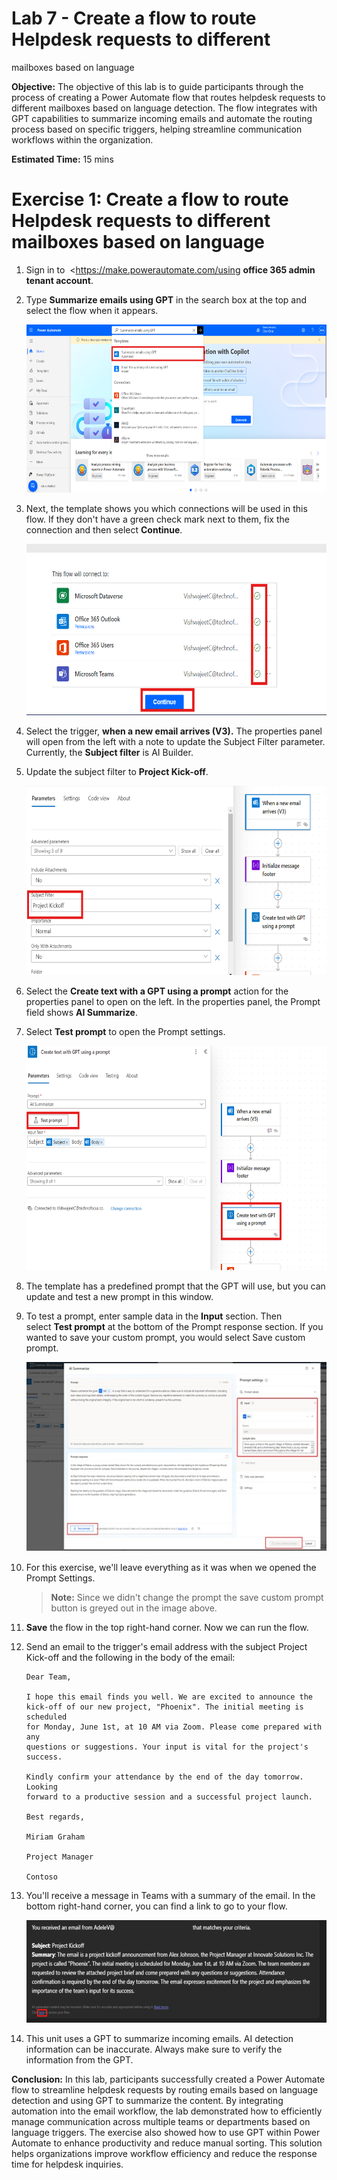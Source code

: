 # Lab 7 - Create a flow to route Helpdesk requests to different
mailboxes based on language

**Objective:** The objective of this lab is to guide participants
through the process of creating a Power Automate flow that routes
helpdesk requests to different mailboxes based on language detection.
The flow integrates with GPT capabilities to summarize incoming emails
and automate the routing process based on specific triggers, helping
streamline communication workflows within the organization.

**Estimated Time:** 15 mins

# Exercise 1: Create a flow to route Helpdesk requests to different mailboxes based on language

1.  Sign in to  <https://make.powerautomate.com/using **office 365
    admin tenant account**.

2.  Type **Summarize emails using GPT** in the search box at the top and
    select the flow when it appears.

    <img src="./media/image1.png"
style="width:6.26042in;height:2.80208in" />

3.  Next, the template shows you which connections will be used in this
    flow. If they don't have a green check mark next to them, fix the
    connection and then select **Continue**.

    <img src="./media/image2.png"
style="width:6.26806in;height:2.85139in" />

4.  Select the trigger, **when a new email arrives (V3).** The
    properties panel will open from the left with a note to update the
    Subject Filter parameter. Currently, the **Subject filter** is AI
    Builder.

5.  Update the subject filter to **Project Kick-off**.

    <img src="./media/image3.png"
style="width:6.26806in;height:3.16111in" />

6.  Select the **Create text with a GPT using a prompt** action for the
    properties panel to open on the left. In the properties panel, the
    Prompt field shows **AI Summarize**.

7.  Select **Test prompt** to open the Prompt settings.

    <img src="./media/image4.png"
style="width:6.26806in;height:3.73542in" />

8.  The template has a predefined prompt that the GPT will use, but you
    can update and test a new prompt in this window.

9.  To test a prompt, enter sample data in the **Input** section. Then
    select **Test prompt** at the bottom of the Prompt response section.
    If you wanted to save your custom prompt, you would select Save
    custom prompt.

    <img src="./media/image5.jpg"
style="width:5.70833in;height:3.15625in" />

10. For this exercise, we'll leave everything as it was when we opened
    the Prompt Settings.


    > **Note:** Since we didn't change the prompt the save custom prompt
button is greyed out in the image above.

1.  **Save** the flow in the top right-hand corner. Now we can run the
    flow.

2.  Send an email to the trigger's email address with the subject
    Project Kick-off and the following in the body of the email:

        Dear Team,

        I hope this email finds you well. We are excited to announce the
        kick-off of our new project, "Phoenix". The initial meeting is scheduled
        for Monday, June 1st, at 10 AM via Zoom. Please come prepared with any
        questions or suggestions. Your input is vital for the project's success.

        Kindly confirm your attendance by the end of the day tomorrow. Looking
        forward to a productive session and a successful project launch.

        Best regards,

        Miriam Graham

        Project Manager

        Contoso

13. You'll receive a message in Teams with a summary of the email. In
    the bottom right-hand corner, you can find a link to go to your
    flow.

    <img src="./media/image7.svg"
style="width:6.26806in;height:1.71458in" />

14. This unit uses a GPT to summarize incoming emails. AI detection
    information can be inaccurate. Always make sure to verify the
    information from the GPT.

**Conclusion:** In this lab, participants successfully created a Power
Automate flow to streamline helpdesk requests by routing emails based on
language detection and using GPT to summarize the content. By
integrating automation into the email workflow, the lab demonstrated how
to efficiently manage communication across multiple teams or departments
based on language triggers. The exercise also showed how to use GPT
within Power Automate to enhance productivity and reduce manual sorting.
This solution helps organizations improve workflow efficiency and reduce
the response time for helpdesk inquiries.
